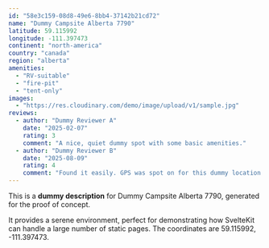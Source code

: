 ```yaml
---
id: "58e3c159-08d8-49e6-8bb4-37142b21cd72"
name: "Dummy Campsite Alberta 7790"
latitude: 59.115992
longitude: -111.397473
continent: "north-america"
country: "canada"
region: "alberta"
amenities:
  - "RV-suitable"
  - "fire-pit"
  - "tent-only"
images:
  - "https://res.cloudinary.com/demo/image/upload/v1/sample.jpg"
reviews:
  - author: "Dummy Reviewer A"
    date: "2025-02-07"
    rating: 3
    comment: "A nice, quiet dummy spot with some basic amenities."
  - author: "Dummy Reviewer B"
    date: "2025-08-09"
    rating: 4
    comment: "Found it easily. GPS was spot on for this dummy location."
---
```


This is a **dummy description** for Dummy Campsite Alberta 7790, generated for the proof of concept.

It provides a serene environment, perfect for demonstrating how SvelteKit can handle a large number of static pages. The coordinates are 59.115992, -111.397473.

